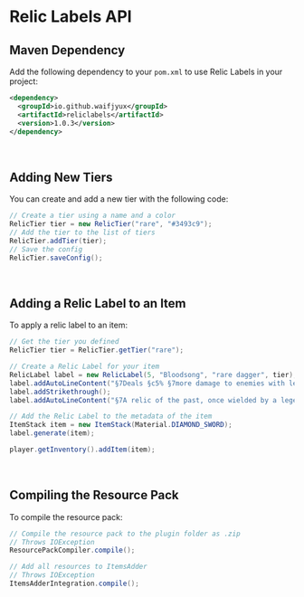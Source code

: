 # Relic Labels API

## Maven Dependency

Add the following dependency to your `pom.xml` to use Relic Labels in your project:

```xml
<dependency>
  <groupId>io.github.waifjyux</groupId>
  <artifactId>reliclabels</artifactId>
  <version>1.0.3</version>
</dependency>
```
⠀
## Adding New Tiers
You can create and add a new tier with the following code:
```java
// Create a tier using a name and a color
RelicTier tier = new RelicTier("rare", "#3493c9");
// Add the tier to the list of tiers
RelicTier.addTier(tier);
// Save the config
RelicTier.saveConfig();
```
⠀
## Adding a Relic Label to an Item
To apply a relic label to an item:
```java
// Get the tier you defined
RelicTier tier = RelicTier.getTier("rare");

// Create a Relic Label for your item
RelicLabel label = new RelicLabel(5, "Bloodsong", "rare dagger", tier);
label.addAutoLineContent("§7Deals §c5% §7more damage to enemies with less than §c50% §7health.");
label.addStrikethrough();
label.addAutoLineContent("§7A relic of the past, once wielded by a legendary assassin.");

// Add the Relic Label to the metadata of the item
ItemStack item = new ItemStack(Material.DIAMOND_SWORD);
label.generate(item);

player.getInventory().addItem(item);
```
⠀
## Compiling the Resource Pack
To compile the resource pack:
```java
// Compile the resource pack to the plugin folder as .zip
// Throws IOException
ResourcePackCompiler.compile();

// Add all resources to ItemsAdder
// Throws IOException
ItemsAdderIntegration.compile();
```
